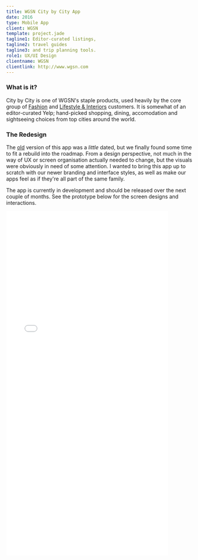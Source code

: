 ```yaml
---
title: WGSN City by City App
date: 2016
type: Mobile App
client: WGSN
template: project.jade
tagline1: Editor-curated listings,
tagline2: travel guides
tagline3: and trip planning tools.
role1: UX/UI Design
clientname: WGSN
clientlink: http://www.wgsn.com
---
```


### What is it?

City by City is one of WGSN's staple products, used heavily by the core group of <a href="https://www.wgsn.com/en/products/fashion/" target="_blank" class="link-highlight">Fashion</a> and <a href="https://www.wgsn.com/en/products/lifestyle-interiors/" target="_blank" class="link-highlight">Lifestyle &amp; Interiors</a> customers. It is somewhat of an editor-curated Yelp; hand-picked shopping, dining, accomodation and sightseeing choices from top cities around the world.

### The Redesign

The <a href="https://itunes.apple.com/us/app/style-traveler/id451178706?mt=8" target="_blank" class="link-highlight">old</a> version of this app was a <em>little</em> dated, but we finally found some time to fit a rebuild into the roadmap. From a design perspective, not much in the way of UX or screen organisation actually needed to change, but the visuals were obviously in need of some attention. I wanted to bring this app up to scratch with our newer branding and interface styles, as well as make our apps feel as if they're all part of the same family.

The app is currently in development and should be released over the next couple of months. See the prototype below for the screen designs and interactions.

<div class="block-top-lg text-center">
  <iframe width="438" height="930" src="//invis.io/G37EZPKXS" frameborder="0" allowfullscreen></iframe>
</div>